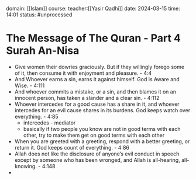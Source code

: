 domain: [[Islam]]
course:
teacher:[[Yasir Qadhi]]
date: 2024-03-15
time: 14:01
status: #unprocessed

# The Message of The Quran - Part 4 Surah An-Nisa
- Give women their dowries graciously. But if they willingly forego some of it, then consume it with enjoyment and pleasure. - 4:4
- And Whoever earns a sin, earns it against himself. God is Aware and Wise. - 4:111
- And whoever commits a mistake, or a sin, and then blames it on an innocent person, has taken a slander and a clear sin. - 4:112
- Whoever intercedes for a good cause has a share in it, and whoever intercedes for an evil cause shares in its burdens. God keeps watch over everything. - 4:85
	- intercedes - mediator
	- basically if two people you know are not in good terms with each other, try to make them get on good terms with each other
- When you are greeted with a greeting, respond with a better greeting, or return it. God keeps count of everything. - 4:86
- Allah does not like the disclosure of anyone’s evil conduct in speech except by someone who has been wronged, and Allah is all-hearing, all-knowing. - 4:148
- 